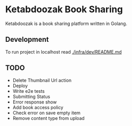 # Ketabdoozak Book Sharing

Ketabdoozak is a book sharing platform written in Golang.

## Development

To run project in localhost read [./infra/dev/README.md](./infra/dev/README.md)

## TODO

* Delete Thumbnail Url action
* Deploy
* Write e2e tests
* Submitting Status
* Error response show
* Add book access policy
* Check error on save empty item
* Remove content type from upload
